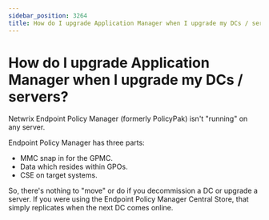 ```yaml
---
sidebar_position: 3264
title: How do I upgrade Application Manager when I upgrade my DCs / servers?
---
```


# How do I upgrade Application Manager when I upgrade my DCs / servers?

Netwrix Endpoint Policy Manager (formerly PolicyPak) isn't "running" on any server.

Endpoint Policy Manager has three parts:

* MMC snap in for the GPMC.
* Data which resides within GPOs.
* CSE on target systems.

So, there's nothing to "move" or do if you decommission a DC or upgrade a server. If you were using the Endpoint Policy Manager Central Store, that simply replicates when the next DC comes online.